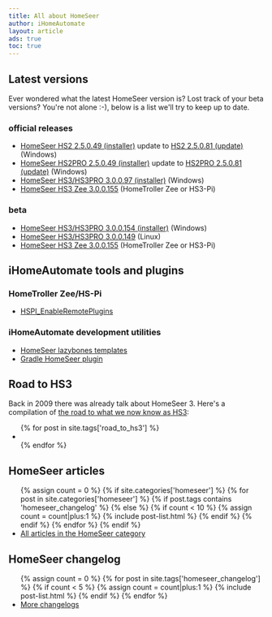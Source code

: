 ```yaml
---
title: All about HomeSeer
author: iHomeAutomate
layout: article
ads: true
toc: true
---
```

## Latest versions

Ever wondered what the latest HomeSeer version is? Lost track of your beta versions? You're not alone :-), below is a list we'll try to keep up to date.

### official releases

  * [HomeSeer HS2 2.5.0.49 (installer)][1] update to [HS2 2.5.0.81 (update)][2] (Windows)
  * [HomeSeer HS2PRO 2.5.0.49 (installer)][3] update to [HS2PRO 2.5.0.81 (update)][4] (Windows)
  * [HomeSeer HS3/HS3PRO 3.0.0.97 (installer)][5] (Windows)
  * [HomeSeer HS3 Zee 3.0.0.155][6] (HomeTroller Zee or HS3-Pi) 

### beta

  * [HomeSeer HS3/HS3PRO 3.0.0.154 (installer)][7] (Windows) 
  * [HomeSeer HS3/HS3PRO 3.0.0.149][8] (Linux) 
  * [HomeSeer HS3 Zee 3.0.0.155][6] (HomeTroller Zee or HS3-Pi) 

## iHomeAutomate tools and plugins

### HomeTroller Zee/HS-Pi

  * [HSPI_EnableRemotePlugins][9] 

### iHomeAutomate development utilities

  * [HomeSeer lazybones templates][10] 
  * [Gradle HomeSeer plugin][11]
  
[1]: ftp://ftp.homeseer.com/pub/setuphs2_5_0_49.exe
[2]: ftp://ftp.homeseer.com/pub/HomeSeerUpdate2_5_0_81.exe
[3]: ftp://ftp.homeseer.com/pub/setuphspro2_5_0_49.exe
[4]: ftp://ftp.homeseer.com/pub/HomeSeerUpdateHSPRO2_5_0_81.exe
[5]: http://www.homeseer.com/updates3/SetupHS3_3_0_0_97.exe
[6]: http://www.homeseer.com/updates3/hslinux_zee_3_0_0_155.tar.gz
[7]: ftp://ftp.homeseer.com/updates/Beta/SetupHS3_3_0_0_154.exe
[8]: http://homeseer.com/updates3/hs3_linux_3_0_0_149.tar.gz
[9]: {{site.url}}/2014/08/28/enable_remote_plugins_homeseer_zee_hs3pi/
[10]: https://github.com/ihomeautomate/homeseer-lazybones-templates
[11]: https://github.com/ihomeautomate/gradle-homeseer-plugin
[12]: {{site.url}}/tag/road_to_hs3

## Road to HS3

Back in 2009 there was already talk about HomeSeer 3. Here's a compilation of [the road to what we now know as HS3][12]:

<div class="archive-wrap">
<ul class="th-grid"> 
 {% for post in site.tags['road_to_hs3'] %}
      <li><a href="{{ site.url }}{{ post.url }}" title="{{ post.title }}"><img src="{{ site.url }}/images/{{ post.image.teaser }}" alt=""></a></li>
 {% endfor %}
</ul>
</div><!-- /.archive-wrap -->

## HomeSeer articles

<ul>
  {% assign count = 0 %}
  {% if site.categories['homeseer'] %}
    {% for post in site.categories['homeseer'] %}
      {% if post.tags contains 'homeseer_changelog' %}
      {% else %}
        {% if count < 10 %}
          {% assign count = count|plus:1 %}
          {% include post-list.html %}
        {% endif %}
      {% endif %}
    {% endfor %}
  {% endif %}
  <li>
    <a href="{{site.url}}/category/homeseer">All articles in the HomeSeer category</a>
   </li>
</ul>
   
## HomeSeer changelog

<ul> 
 {% assign count = 0 %}
 {% for post in site.tags['homeseer_changelog'] %}
  {% if count < 5 %}
      {% assign count = count|plus:1 %}
      {% include post-list.html %}
  {% endif %}
 {% endfor %}
 <li>
  <a href="{{site.url}}/tag/homeseer_changelog">More changelogs</a>
 </li>
</ul>
